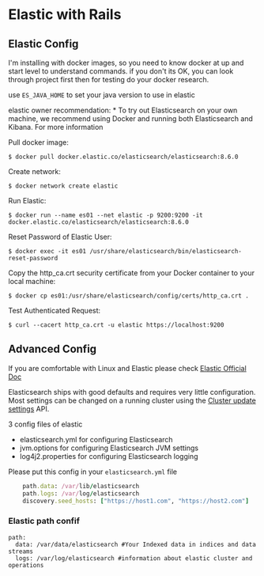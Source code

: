 # Elastic with Rails

## Elastic Config

I'm installing with docker images, so you need to know docker at up and start level to understand commands. if you don't its OK, you can 
look through project first then for testing do your docker research.

use `ES_JAVA_HOME` to set your java version to use in elastic

elastic owner recommendation: 
    * To try out Elasticsearch on your own machine, we recommend using Docker and running both Elasticsearch and Kibana. For more information

Pull docker image:

    $ docker pull docker.elastic.co/elasticsearch/elasticsearch:8.6.0

Create network: 

    $ docker network create elastic

Run Elastic: 

    $ docker run --name es01 --net elastic -p 9200:9200 -it docker.elastic.co/elasticsearch/elasticsearch:8.6.0

Reset Password of Elastic User:

    $ docker exec -it es01 /usr/share/elasticsearch/bin/elasticsearch-reset-password


Copy the http_ca.crt security certificate from your Docker container to your local machine:

    $ docker cp es01:/usr/share/elasticsearch/config/certs/http_ca.crt .

Test Authenticated Request:

    $ curl --cacert http_ca.crt -u elastic https://localhost:9200


## Advanced Config

If you are comfortable with Linux and Elastic please check [Elastic Official Doc](https://www.elastic.co/guide/en/elasticsearch/reference/current/settings.html)

Elasticsearch ships with good defaults and requires very little configuration. 
Most settings can be changed on a running cluster using the [Cluster update settings](https://www.elastic.co/guide/en/elasticsearch/reference/current/cluster-update-settings.html) API.

3 config files of elastic

- elasticsearch.yml for configuring Elasticsearch
- jvm.options for configuring Elasticsearch JVM settings
- log4j2.properties for configuring Elasticsearch logging

Please put this config in your `elasticsearch.yml` file

```ruby
    path.data: /var/lib/elasticsearch
    path.logs: /var/log/elasticsearch
    discovery.seed_hosts: ["https://host1.com", "https://host2.com"]
```

### Elastic path confif

```
path:
  data: /var/data/elasticsearch #Your Indexed data in indices and data streams
  logs: /var/log/elasticsearch #information about elastic cluster and operations
```